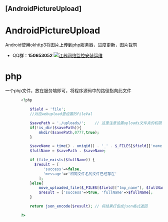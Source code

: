 ## [AndroidPictureUpload]
# AndroidPictureUpload
Android使用okhttp3将图片上传到php服务器，进度更新，图片裁剪 
* QQ群：__150653052__ <a target="_blank" href="//shang.qq.com/wpa/qunwpa?idkey=060e1e3319d90c1ece6c02396a91ac8625bedbbf138f9a66a3552bdfe8a51d11"><img border="0" src="//pub.idqqimg.com/wpa/images/group.png" alt="江苏网络监控安装运维" title="江苏网络监控安装运维"></a>

# php
一个php文件，放在服务端即可，将程序源码中的路径指向此文件

 ```php
        <?php

            $field = 'file';
            //对应webupload里设置的fileVal

            $savePath = './uploads/';    // 这里注意设置uploads文件夹的权限
            if(!is_dir($savePath)){
                mkdir($savePath,0777,true);
            }

            $saveName = time() . uniqid() . '_' . $_FILES[$field]['name']; // 为文件重命名
            $fullName = $savePath . $saveName;

            if (file_exists($fullName)) {
              $result = [
                  'success'=>false,
                  'message'=>'相同文件名的文件已经存在'
                ];
            }else{
                move_uploaded_file($_FILES[$field]["tmp_name"], $fullName);
                $result = ['success'=>true, 'fullName'=>$fullName];
            }

            return json_encode($result); // 将结果打包成json格式返回

        ?>

 ```